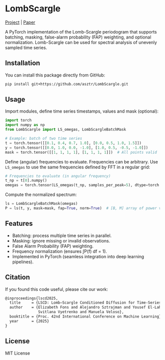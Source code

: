 # LombScargle

[Project](https://asztr.github.io/lscd) | [Paper](https://asztr.github.io/publications/2025_lscd/2025_lscd.pdf)

A PyTorch implementation of the Lomb-Scargle periodogram that supports batching, masking, false-alarm probability (FAP) weighting, and optional normalization.
Lomb-Scargle can be used for spectral analysis of unevenly sampled time series.

## Installation

You can install this package directly from GitHub:

```bash
pip install git+https://github.com/asztr/LombScargle.git
```

## Usage

Import modules, define time series timestamps, values and mask (optional):
```python
import torch
import numpy as np
from LombScargle import LS_omegas, LombScargleBatchMask

# Example: batch of two time series
t = torch.tensor([[0.1, 0.4, 0.7, 1.0], [0.0, 0.5, 1.0, 1.5]])
y = torch.tensor([[0.0, 1.0, 0.0, -1.0], [1.0, 0.5, -0.5, -1.0]])
mask = torch.tensor([[1, 1, 1, 1], [1, 1, 1, 1]])  # All points valid
```

Define (angular) frequencies to evaluate. Frequencies can be arbitrary. Use `LS_omegas` to use the same frequencies defined by FFT in a regular grid:
```python
# Frequencies to evaluate (in angular frequency)
t_np = t[0].numpy()
omegas = torch.tensor(LS_omegas(t_np, samples_per_peak=5), dtype=torch.float32)
```

Compute the normalized spectrum:
```python
ls = LombScargleBatchMask(omegas)
P = ls(t, y, mask=mask, fap=True, norm=True)  # [B, M] array of power values
```

## Features

- Batching: process multiple time series in parallel.
- Masking: ignore missing or invalid observations.
- False Alarm Probability (FAP) weighting.
- Frequency normalization (ensures ∫P(f) df = 1).
- Implemented in PyTorch (seamless integration into deep learning pipelines).

## Citation
If you found this code useful, please cite our work:
```latex
@inproceedings{lscd2025,
  title     = {LSCD: Lomb–Scargle Conditioned Diffusion for Time-Series Imputation},
  author    = {Elizabeth Fons and Alejandro Sztrajman and Yousef El-Laham and Luciana Ferrer and
               Svitlana Vyetrenko and Manuela Veloso},
  booktitle = {Proc. 42nd International Conference on Machine Learning},
  year      = {2025}
}
```

## License

MIT License
